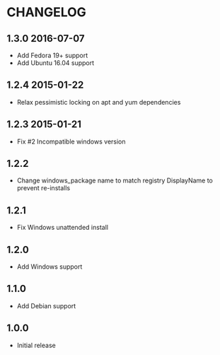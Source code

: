 # CHANGELOG

## 1.3.0 2016-07-07

- Add Fedora 19+ support
- Add Ubuntu 16.04 support

## 1.2.4 2015-01-22

- Relax pessimistic locking on apt and yum dependencies 

## 1.2.3 2015-01-21

- Fix #2 Incompatible windows version

## 1.2.2

- Change windows_package name to match registry DisplayName to prevent re-installs

## 1.2.1

- Fix Windows unattended install

## 1.2.0

- Add Windows support

## 1.1.0

- Add Debian support

## 1.0.0

- Initial release
